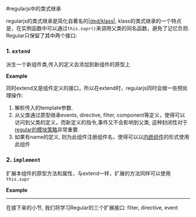 #regularjs中的类式继承

regularjs的类式继承是简化自著名的[|ded/klass|](https://github.com/ded/klass), klass的类式继承的一个特点是，在实例函数中可以通过`this.supr()`来调用父类的同名函数，避免了记忆负担. Regular只保留了其中两个接口:

### 1. `extend`

派生一个新组件类,传入的定义会添加到新组件的原型上

__Example__

同时extend又是组件定义的接口，所以在extend时，regularjs同时会做一些预处理操作:

1. 解析传入的template参数.
2. 从父类通过原型继承events, directive, filter, component等定义，使得可以访问到父类的定义，而新定义的指令,事件又不会影响到父类, 这种封闭性对于[regular的模块策略](../core/use.md)非常重要.
3. 如果有name的定义, 则为此组件注册组件名，使得可以以[内嵌组件](../advanced/component.md)的形式使用此组件


### 2. `implement`

扩展本组件的原型方法和属性，与extend一样，扩展的方法同样可以使用`this.supr`

__Example__








---------------
在接下来的小节, 我们将学习Regular的三个扩展接口: filter, directive, event